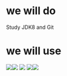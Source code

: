  
 we will do
 =============
Study JDK8 and Git


 we will use
 =============
 <img src="https://img.shields.io/badge/Java-007396?style=flat&logo=OpenJDK&logoColor=white"/><img src="https://img.shields.io/badge/Eclipse IDE-2C2255?style=flat&logo=Eclipse IDE&logoColor=white"/> 
 <img src="https://img.shields.io/badge/git-F05032?style=flat&logo=git&logoColor=white"/> <img src="https://img.shields.io/badge/GitHub-181717?style=flat&logo=GitHub&logoColor=white"/><img src="https://img.shields.io/badge/Sourcetree-0052CC?style=flat&logo=Sourcetree&logoColor=white"/>